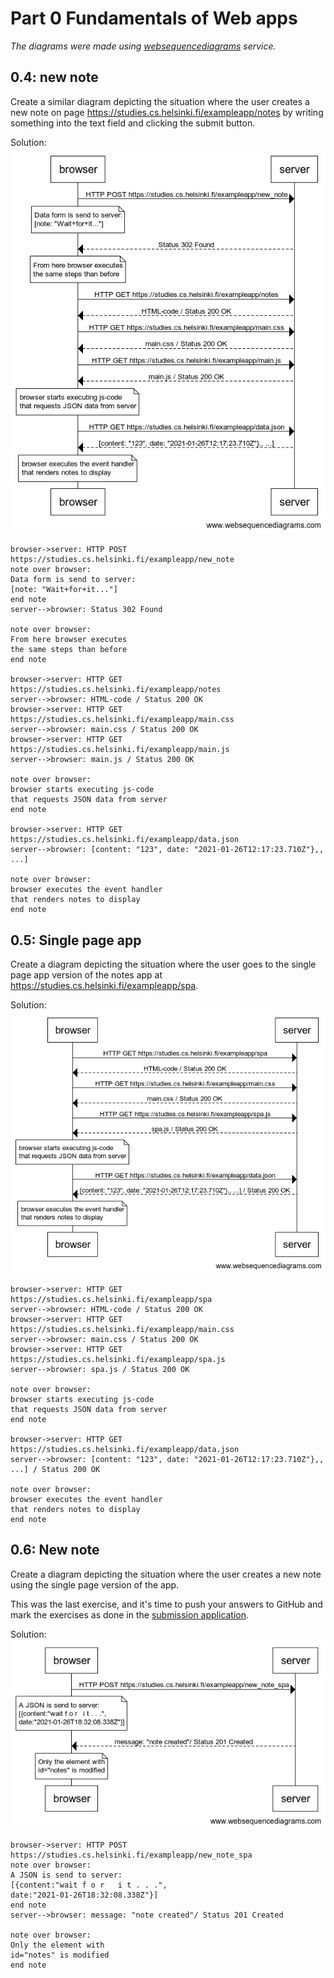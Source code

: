 # Part 0 Fundamentals of Web apps

*The diagrams were made using [websequencediagrams](https://www.websequencediagrams.com/) service.*

## 0.4: new note

Create a similar diagram depicting the situation where the user creates a new note on page https://studies.cs.helsinki.fi/exampleapp/notes by writing something into the text field and clicking the submit button. 

Solution:
![Diagram showing the chain of events caused by sending a new note](new-note_diagram.png "new-note diagram") 

```
browser->server: HTTP POST https://studies.cs.helsinki.fi/exampleapp/new_note 
note over browser:
Data form is send to server:
[note: "Wait+for+it..."]
end note
server-->browser: Status 302 Found

note over browser:
From here browser executes 
the same steps than before
end note

browser->server: HTTP GET https://studies.cs.helsinki.fi/exampleapp/notes
server-->browser: HTML-code / Status 200 OK
browser->server: HTTP GET https://studies.cs.helsinki.fi/exampleapp/main.css
server-->browser: main.css / Status 200 OK
browser->server: HTTP GET https://studies.cs.helsinki.fi/exampleapp/main.js
server-->browser: main.js / Status 200 OK

note over browser:
browser starts executing js-code
that requests JSON data from server 
end note

browser->server: HTTP GET https://studies.cs.helsinki.fi/exampleapp/data.json
server-->browser: [content: "123", date: "2021-01-26T12:17:23.710Z"},, ...]

note over browser:
browser executes the event handler
that renders notes to display
end note
```

## 0.5: Single page app

Create a diagram depicting the situation where the user goes to the single page app version of the notes app at https://studies.cs.helsinki.fi/exampleapp/spa.

Solution:
![Diagram showing the chain of events caused by opening the single page application "notes"](spa_diagram.png "SPA diagram")


```
browser->server: HTTP GET https://studies.cs.helsinki.fi/exampleapp/spa
server-->browser: HTML-code / Status 200 OK
browser->server: HTTP GET https://studies.cs.helsinki.fi/exampleapp/main.css
server-->browser: main.css / Status 200 OK
browser->server: HTTP GET https://studies.cs.helsinki.fi/exampleapp/spa.js
server-->browser: spa.js / Status 200 OK

note over browser:
browser starts executing js-code
that requests JSON data from server 
end note

browser->server: HTTP GET https://studies.cs.helsinki.fi/exampleapp/data.json
server-->browser: [content: "123", date: "2021-01-26T12:17:23.710Z"},, ...] / Status 200 OK

note over browser:
browser executes the event handler
that renders notes to display
end note
```

## 0.6: New note

Create a diagram depicting the situation where the user creates a new note using the single page version of the app.

This was the last exercise, and it's time to push your answers to GitHub and mark the exercises as done in the [submission application](https://studies.cs.helsinki.fi/stats/courses/fullstackopen).

Solution:
![Diagram showing the chain of events caused by sending a new note to the single page application](new-note_spa_diagram.png "new-note-spa diagram")


```
browser->server: HTTP POST https://studies.cs.helsinki.fi/exampleapp/new_note_spa 
note over browser:
A JSON is send to server:
[{content:"wait f o r   i t . . .",
date:"2021-01-26T18:32:08.338Z"}]
end note
server-->browser: message: "note created"/ Status 201 Created

note over browser:
Only the element with 
id="notes" is modified
end note
```
